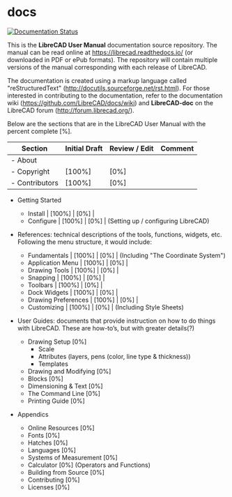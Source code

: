 # docs
[![Documentation Status](https://readthedocs.org/projects/librecad/badge/?version=latest)](https://librecad.readthedocs.io/en/latest/?badge=latest)

This is the **LibreCAD User Manual** documentation source repository.  The manual can be read online at https://librecad.readthedocs.io/ (or downloaded in PDF or ePub formats). The repository will contain multiple versions of the manual corresponding with each release of LibreCAD.

The documentation is created using a markup language called "reStructuredText" (http://docutils.sourceforge.net/rst.html).  For those interested in contributing to the documentation, refer to the documentation wiki (https://github.com/LibreCAD/docs/wiki) and **LibreCAD-doc** on the LibreCAD forum (http://forum.librecad.org/).


Below are the sections that are in the LibreCAD User Manual with the percent complete [%].


Section | Initial Draft | Review / Edit | Comment
--- | --- | --- | ---
- About | | |
   - Copyright | [100%] | [0%] |
   - Contributors | [100%] | [0%] |
- Getting Started
   - Install | [100%] | [0%] |
   - Configure | [100%] | [0%] | (Setting up / configuring LibreCAD)
- References: technical descriptions of the tools, functions, widgets, etc.  Following the menu structure, it would include:
   - Fundamentals | [100%] | [0%] | (Including "The Coordinate System")
   - Application Menu | [100%] | [0%] |
   - Drawing Tools | [100%] | [0%] |
   - Snapping | [100%] | [0%] |
   - Toolbars | [100%] | [0%] |
   - Dock Widgets | [100%] | [0%] |
   - Drawing Preferences | [100%] | [0%] |
   - Customizing | [100%] | [0%] | (Including Style Sheets)

- User Guides: documents that provide instruction on how to do things with LibreCAD.  These are how-to’s, but with greater details(?)
   - Drawing Setup           [0%]
      - Scale
      - Attributes (layers, pens (color, line type & thickness))
      - Templates
   - Drawing and Modifying   [0%]
   - Blocks                  [0%]
   - Dimensioning & Text     [0%]
   - The Command Line        [0%]
   - Printing Guide          [0%]

- Appendics
   - Online Resources        [0%]
   - Fonts                   [0%]
   - Hatches                 [0%]
   - Languages               [0%]
   - Systems of Measurement  [0%]
   - Calculator              [0%]    (Operators and Functions)
   - Building from Source    [0%]
   - Contributing            [0%]
   - Licenses                [0%]

